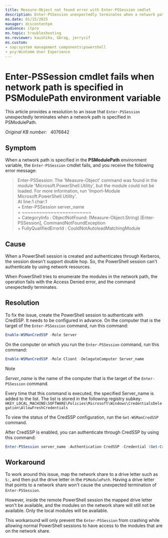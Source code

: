 ```yaml
---
title: Measure-Object not found error with Enter-PSSession cmdlet
description: Enter-PSSession unexpectedly terminates when a network path is specified in PSModulePath.
ms.date: 01/15/2025
manager: dcscontentpm
audience: itpro
ms.topic: troubleshooting
ms.reviewer: kaushika, Gbrag, jerrycif
ms.custom:
- sap:system management components\powershell
- pcy:WinComm User Experience
---
```

# Enter-PSSession cmdlet fails when network path is specified in PSModulePath environment variable

This article provides a resolution to an issue that `Enter-PSSession` unexpectedly terminates when a network path is specified in PSModulePath.

_Original KB number:_ &nbsp; 4076842

## Symptom

When a network path is specified in the **PSModulePath** environment variable, the `Enter-PSSession` cmdlet fails, and you receive the following error message:

> Enter-PSSession: The 'Measure-Object' command was found in the module 'Microsoft.PowerShell.Utility', but the module
could not be loaded. For more information, run 'Import-Module Microsoft.PowerShell.Utility'.  
At line:1 char:1  
\+ Enter-PSSession server_name  
\+ ~~~~~~~~~~~~~~~~~~~~~~~~  
\+ CategoryInfo : ObjectNotFound: (Measure-Object:String) [Enter-PSSession], CommandNotFoundException  
\+ FullyQualifiedErrorId : CouldNotAutoloadMatchingModule

## Cause

When a PowerShell session is created and authenticates through Kerberos, the session doesn't support double hop. So, the PowerShell session can't authenticate by using network resources.  

When PowerShell tries to enumerate the modules in the network path, the operation fails with the Access Denied error, and the command unexpectedly terminates.

## Resolution

To fix the issue, create the PowerShell session to authenticate with CredSSP. It needs to be configured in advance. On the computer that is the target of the `Enter-PSSession` command, run this command:

```powershell
Enable-WSManCredSSP -Role Server
```

On the computer on which you run the `Enter-PSSession` command, run this command:

```powershell
Enable-WSManCredSSP -Role Client -DelegateComputer Server_name  
```

> [!NOTE]
> *Server_name* is the name of the computer that is the target of the `Enter-PSSession` command.

Every time that this command is executed, the specified Server_name is added to the list. The list is stored in the following registry subkey:  
`HKEY_LOCAL_MACHINE\SOFTWARE\Policies\Microsoft\Windows\CredentialsDelegation\AllowFreshCredentials`

To view the status of the CredSSP configuration, run the `Get-WSManCredSSP` command.

After CredSSP is enabled, you can authenticate through CredSSP by using this command:

```powershell
Enter-PSSession server_name -Authentication CredSSP -Credential (Get-Credential user_name)
```

## Workaround

To work around this issue, map the network share to a drive letter such as `S:`, and then put the drive letter in the `PSModulePath`. Having a drive letter that points to a network share won't cause the unexpected termination of `Enter-PSSession`.  

However, inside the remote PowerShell session the mapped drive letter won't be available, and the modules on the network share will still not be available. Only the local modules will be available.  

This workaround will only prevent the `Enter-PSSession` from crashing while allowing normal PowerShell sessions to have access to the modules that are on the network share.
